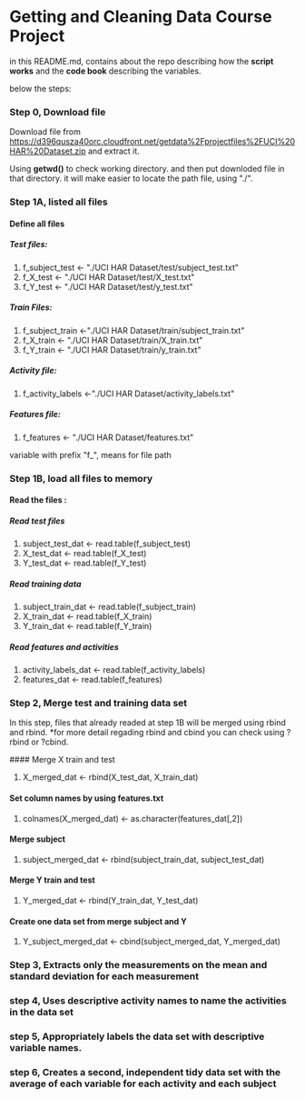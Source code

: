 # Getting and Cleaning Data Course Project

in this README.md, contains about the repo describing how the **script works** and the **code book** describing the variables.

below the steps:

### Step 0, Download file
Download file from https://d396qusza40orc.cloudfront.net/getdata%2Fprojectfiles%2FUCI%20HAR%20Dataset.zip and extract it. 

Using __getwd()__ to check working directory. and then put downloded file in that directory. 
it will make easier to locate the path file, using "./". 

### Step 1A, listed all files

#### Define all files 
##### Test files:
<ol><li>f_subject_test <- "./UCI HAR Dataset/test/subject_test.txt"  </li>
<li>f_X_test <- "./UCI HAR Dataset/test/X_test.txt" </li>
<li>f_Y_test <- "./UCI HAR Dataset/test/y_test.txt" </li>
</ol>

##### Train Files:
<ol><li>f_subject_train <-"./UCI HAR Dataset/train/subject_train.txt"</li>
<li>f_X_train <- "./UCI HAR Dataset/train/X_train.txt"</li>
<li>f_Y_train <- "./UCI HAR Dataset/train/y_train.txt"</li>
</ol>

##### Activity file:
<ol><li>f_activity_labels <-"./UCI HAR Dataset/activity_labels.txt"</li></ol>

##### Features file:
<ol><li>f_features <- "./UCI HAR Dataset/features.txt"</li></ol>

variable with prefix "f_", means for file path 

### Step 1B,  load all files to memory
  
#### Read the files :
##### Read test files
<ol><li>subject_test_dat <- read.table(f_subject_test)</li>
   <li>X_test_dat <- read.table(f_X_test)</li>
    <li>Y_test_dat <- read.table(f_Y_test)</li></ol>
    
##### Read training data
<ol><li>subject_train_dat <- read.table(f_subject_train)</li>
    <li>X_train_dat <- read.table(f_X_train)</li>
    <li>Y_train_dat <- read.table(f_Y_train)</li></ol>
    
##### Read features and activities
<ol><li>activity_labels_dat <- read.table(f_activity_labels)</li>
   <li>features_dat <- read.table(f_features)</li></ol>
  
### Step 2, Merge test and training data set

<p>In this step, files that already readed at step 1B will be merged using rbind and rbind.
*for more detail regading rbind and cbind you can check using ?rbind or ?cbind. </p>
#### Merge X train and test
<ol><li>X_merged_dat <- rbind(X_test_dat, X_train_dat)</li></ol>

#### Set column names by using features.txt
<ol><li>colnames(X_merged_dat) <- as.character(features_dat[,2])</li></ol>

#### Merge subject
<ol><li>subject_merged_dat <- rbind(subject_train_dat, subject_test_dat)</li></ol>

#### Merge Y train and test
<ol><li>Y_merged_dat <- rbind(Y_train_dat, Y_test_dat)</li></ol>

#### Create one data set from merge subject and Y
<ol><li>Y_subject_merged_dat <- cbind(subject_merged_dat, Y_merged_dat)</li></ol>

  
### Step 3, Extracts only the measurements on the mean and standard deviation for each measurement
  
### step 4, Uses descriptive activity names to name the activities in the data set
  
### step 5, Appropriately labels the data set with descriptive variable names.
  
### step 6, Creates a second, independent tidy data set with the average of each variable for each activity and each subject
